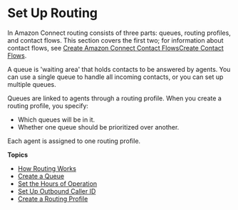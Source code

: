 # Set Up Routing<a name="connect-queues"></a>

In Amazon Connect routing consists of three parts: queues, routing profiles, and contact flows\. This section covers the first two; for information about contact flows, see [Create Amazon Connect Contact FlowsCreate Contact Flows](connect-contact-flows.md)\.

A queue is 'waiting area' that holds contacts to be answered by agents\. You can use a single queue to handle all incoming contacts, or you can set up multiple queues\.

Queues are linked to agents through a routing profile\. When you create a routing profile, you specify: 
+ Which queues will be in it\.
+ Whether one queue should be prioritized over another\.

Each agent is assigned to one routing profile\.

**Topics**
+ [How Routing Works](about-routing.md)
+ [Create a Queue](create-queue.md)
+ [Set the Hours of Operation](set-hours-operation.md)
+ [Set Up Outbound Caller ID](queues-callerid.md)
+ [Create a Routing Profile](routing-profiles.md)